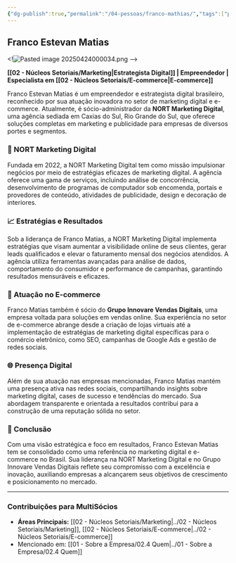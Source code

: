 ```yaml
---
{"dg-publish":true,"permalink":"/04-pessoas/franco-mathias/","tags":["person","profile","marketing","ecommerce","empreendedor"],"noteIcon":""}
---
```


## Franco Estevan Matias

<!![Pasted image 20250424000034.png](/img/user/Pasted%20image%2020250424000034.png) -->

**[[02 - Núcleos Setoriais/Marketing\|Estrategista Digital]] | Empreendedor | Especialista em [[02 - Núcleos Setoriais/E-commerce\|E-commerce]]**

Franco Estevan Matias é um empreendedor e estrategista digital brasileiro, reconhecido por sua atuação inovadora no setor de marketing digital e e-commerce. Atualmente, é sócio-administrador da **NORT Marketing Digital**, uma agência sediada em Caxias do Sul, Rio Grande do Sul, que oferece soluções completas em marketing e publicidade para empresas de diversos portes e segmentos.

### 🏢 NORT Marketing Digital

Fundada em 2022, a NORT Marketing Digital tem como missão impulsionar negócios por meio de estratégias eficazes de marketing digital. A agência oferece uma gama de serviços, incluindo análise de concorrência, desenvolvimento de programas de computador sob encomenda, portais e provedores de conteúdo, atividades de publicidade, design e decoração de interiores.

### 📈 Estratégias e Resultados

Sob a liderança de Franco Matias, a NORT Marketing Digital implementa estratégias que visam aumentar a visibilidade online de seus clientes, gerar leads qualificados e elevar o faturamento mensal dos negócios atendidos. A agência utiliza ferramentas avançadas para análise de dados, comportamento do consumidor e performance de campanhas, garantindo resultados mensuráveis e eficazes.

### 🛒 Atuação no E-commerce

Franco Matias também é sócio do **Grupo Innovare Vendas Digitais**, uma empresa voltada para soluções em vendas online. Sua experiência no setor de e-commerce abrange desde a criação de lojas virtuais até a implementação de estratégias de marketing digital específicas para o comércio eletrônico, como SEO, campanhas de Google Ads e gestão de redes sociais.

### 🌐 Presença Digital

Além de sua atuação nas empresas mencionadas, Franco Matias mantém uma presença ativa nas redes sociais, compartilhando insights sobre marketing digital, cases de sucesso e tendências do mercado. Sua abordagem transparente e orientada a resultados contribui para a construção de uma reputação sólida no setor.

### 📌 Conclusão

Com uma visão estratégica e foco em resultados, Franco Estevan Matias tem se consolidado como uma referência no marketing digital e e-commerce no Brasil. Sua liderança na NORT Marketing Digital e no Grupo Innovare Vendas Digitais reflete seu compromisso com a excelência e inovação, auxiliando empresas a alcançarem seus objetivos de crescimento e posicionamento no mercado.

---

### Contribuições para MultiSócios
*   **Áreas Principais:** [[02 - Núcleos Setoriais/Marketing\|../02 - Núcleos Setoriais/Marketing]], [[02 - Núcleos Setoriais/E-commerce\|../02 - Núcleos Setoriais/E-commerce]]
*   Mencionado em: [[01 - Sobre a Empresa/02.4 Quem\|../01 - Sobre a Empresa/02.4 Quem]]